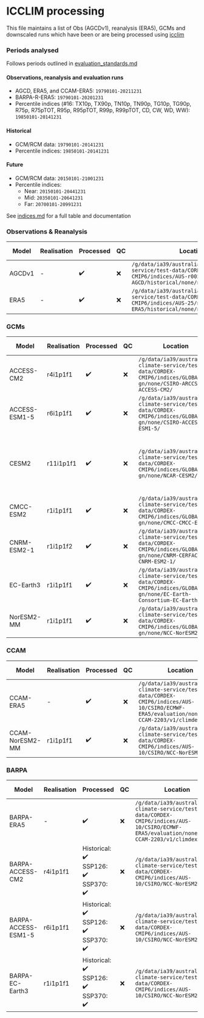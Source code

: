 # ICCLIM processing

This file maintains a list of Obs (AGCDv1), reanalysis (ERA5), GCMs and downscaled runs which have been or are being processed using [icclim](https://github.com/AusClimateService/indices)

### Periods analysed
Follows periods outlined in [evaluation_standards.md](https://github.com/AusClimateService/ccam-evaluation/blob/main/evaluation_standards.md)

#### Observations, reanalysis and evaluation runs
- AGCD, ERA5, and CCAM-ERA5: `19790101-20211231`
- BARPA-R-ERA5: `19790101-20201231`
- Percentile indices (#16: TX10p, TX90p, TN10p, TN90p, TG10p, TG90p, R75p, R75pTOT, R95p, R95pTOT, R99p, R99pTOT, CD, CW, WD, WW): `19850101-20141231`

#### Historical
- GCM/RCM data: `19790101-20141231`
- Percentile indices: `19850101-20141231`

#### Future
- GCM/RCM data: `20150101-21001231`
- Percentile indices: 
  - Near: `20150101-20441231`
  - Mid: `20350101-20641231`
  - Far: `20700101-20991231`

See [indices.md](https://github.com/AusClimateService/model-evaluation/blob/master/indices.md) for a full table and documentation

### Observations & Reanalysis
| Model | Realisation | Processed | QC | Location | Person responsible | Notes |
| - | - | - | - | - | - | - |
| AGCDv1 | - | :heavy_check_mark: | :x: | `/g/data/ia39/australian-climate-service/test-data/CORDEX-CMIP6/indices/AUS-r005/none/BOM-AGCD/historical/none/none/none/climdex/` | @ngben | Missing `tas` |
| ERA5 | - | :heavy_check_mark: | :x: | `/g/data/ia39/australian-climate-service/test-data/CORDEX-CMIP6/indices/AUS-25/none/ECMWF-ERA5/historical/none/none/none/climdex/` | @ngben | - |

### GCMs
| Model | Realisation  | Processed | QC | Location | Person responsible | Notes |
| - | - | - | - | - | - | - |
| ACCESS-CM2 | r4i1p1f1 | :heavy_check_mark: | :x: | `/g/data/ia39/australian-climate-service/test-data/CORDEX-CMIP6/indices/GLOBAL-gn/none/CSIRO-ARCCSS-ACCESS-CM2/` | @ngben | - |
| ACCESS-ESM1-5 | r6i1p1f1 | :heavy_check_mark: | :x: | `/g/data/ia39/australian-climate-service/test-data/CORDEX-CMIP6/indices/GLOBAL-gn/none/CSIRO-ACCESS-ESM1-5/` | @ngben | - |
| CESM2 | r11i1p1f1 | :heavy_check_mark: | :x: | `/g/data/ia39/australian-climate-service/test-data/CORDEX-CMIP6/indices/GLOBAL-gn/none/NCAR-CESM2/` | @ngben | `pr` and `tas` indices calculated, missing historical daily `tasmax` and `tasmin` |
| CMCC-ESM2 | r1i1p1f1 | :heavy_check_mark: | :x: | `/g/data/ia39/australian-climate-service/test-data/CORDEX-CMIP6/indices/GLOBAL-gn/none/CMCC-CMCC-ESM2/` | @ngben | - |
| CNRM-ESM2-1 | r1i1p1f2 | :heavy_check_mark: | :x: | `/g/data/ia39/australian-climate-service/test-data/CORDEX-CMIP6/indices/GLOBAL-gn/none/CNRM-CERFACS-CNRM-ESM2-1/` | @ngben | - |
| EC-Earth3 | r1i1p1f1 | :heavy_check_mark: | :x: | `/g/data/ia39/australian-climate-service/test-data/CORDEX-CMIP6/indices/GLOBAL-gn/none/EC-Earth-Consortium-EC-Earth3/` | @ngben | - |
| NorESM2-MM | r1i1p1f1 | :heavy_check_mark: | :x: | `/g/data/ia39/australian-climate-service/test-data/CORDEX-CMIP6/indices/GLOBAL-gn/none/NCC-NorESM2-MM/` | @ngben | - |

### CCAM
| Model | Realisation | Processed | QC | Location | Person responsible | Notes |
| - | - | - | - | - | - | - |
| CCAM-ERA5 | - | :heavy_check_mark: | :x: | `/g/data/ia39/australian-climate-service/test-data/CORDEX-CMIP6/indices/AUS-10/CSIRO/ECMWF-ERA5/evaluation/none/CSIRO-CCAM-2203/v1/climdex/` | @ngben | - |
| CCAM-NorESM2-MM | r1i1p1f1 | :heavy_check_mark: | :x: | `/g/data/ia39/australian-climate-service/test-data/CORDEX-CMIP6/indices/AUS-10/CSIRO/NCC-NorESM2-MM/` | @ngben | - |

### BARPA
| Model | Realisation | Processed | QC | Location | Person responsible | Notes |
| - | - | - | - | - | - | - |
| BARPA-ERA5 | - | :heavy_check_mark: | :x: | `/g/data/ia39/australian-climate-service/test-data/CORDEX-CMIP6/indices/AUS-10/CSIRO/ECMWF-ERA5/evaluation/none/CSIRO-CCAM-2203/v1/climdex/` | @chunhsusu | - |
| BARPA-ACCESS-CM2 | r4i1p1f1 | Historical: :heavy_check_mark:<br>SSP126: :heavy_check_mark:<br>SSP370: :heavy_check_mark: | :x: | `/g/data/ia39/australian-climate-service/test-data/CORDEX-CMIP6/indices/AUS-10/CSIRO/NCC-NorESM2-MM/` | @ngben, @EmmaHoward | - |
| BARPA-ACCESS-ESM1-5 | r6i1p1f1 | Historical: :heavy_check_mark:<br>SSP126: :heavy_check_mark:<br>SSP370: :heavy_check_mark: | :x: | `/g/data/ia39/australian-climate-service/test-data/CORDEX-CMIP6/indices/AUS-10/CSIRO/NCC-NorESM2-MM/` | @ngben, @EmmaHoward | - |
| BARPA-EC-Earth3 | r1i1p1f1 | Historical: :heavy_check_mark:<br>SSP126: :heavy_check_mark:<br>SSP370: :heavy_check_mark: | :x: | `/g/data/ia39/australian-climate-service/test-data/CORDEX-CMIP6/indices/AUS-10/CSIRO/NCC-NorESM2-MM/` | @ngben, @EmmaHoward | - |
